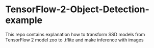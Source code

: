 # TensorFlow-2-Object-Detection-example
This repo contains explanation how to transform SSD models from TensorFlow 2 model zoo to .tflite and make inference with images
